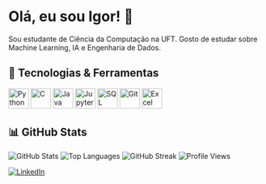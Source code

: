 # Olá, eu sou Igor! 👋

Sou estudante de Ciência da Computação na UFT. Gosto de estudar sobre Machine Learning, IA e Engenharia de Dados.

## 🔧 Tecnologias & Ferramentas
<p float="left">
  <img src="https://cdn.jsdelivr.net/gh/devicons/devicon/icons/python/python-original.svg" alt="Python" width="40" height="40"/>
  <img src="https://cdn.jsdelivr.net/gh/devicons/devicon/icons/c/c-original.svg" alt="C" width="40" height="40"/>
  <img src="https://cdn.jsdelivr.net/gh/devicons/devicon/icons/java/java-original.svg" alt="Java" width="40" height="40"/>
  <img src="https://cdn.jsdelivr.net/gh/devicons/devicon/icons/jupyter/jupyter-original.svg" alt="Jupyter" width="40" height="40"/>
  <img src="https://cdn.jsdelivr.net/gh/devicons/devicon/icons/sqlite/sqlite-original.svg" alt="SQL" width="40" height="40"/>
  <img src="https://cdn.jsdelivr.net/gh/devicons/devicon/icons/git/git-original.svg" alt="Git" width="40" height="40"/>
  <img src="https://cdn.jsdelivr.net/gh/devicons/devicon/icons/excel/excel-original.svg" alt="Excel" width="40" height="40"/>
</p>


## 📊 GitHub Stats
![GitHub Stats](https://github-readme-stats.vercel.app/api?username=JIgor08&show_icons=true&count_private=true&theme=radical)
![Top Languages](https://github-readme-stats.vercel.app/api/top-langs/?username=JIgor08&layout=compact&theme=radical)
![GitHub Streak](https://github-readme-streak-stats.herokuapp.com/?user=JIgor08&theme=radical)
![Profile Views](https://komarev.com/ghpvc/?username=JIgor08&color=blue)

[![LinkedIn](https://img.shields.io/badge/LinkedIn-0077B5?style=for-the-badge&logo=linkedin&logoColor=white)](https://www.linkedin.com/in/jo%C3%A3o-d-0b79b931a/)


